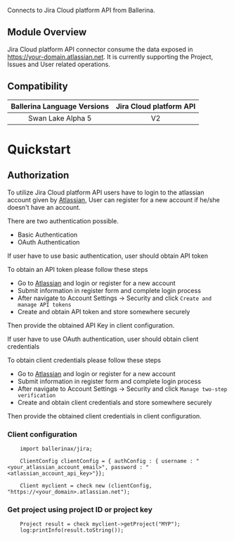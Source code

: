Connects to Jira Cloud platform API from Ballerina.

## Module Overview

Jira Cloud platform API connector consume the data exposed in https://your-domain.atlassian.net. It is currently supporting the Project, Issues and User related operations.

## Compatibility

| Ballerina Language Versions  |      Jira Cloud platform API      |
|:----------------------------:|:---------------------------------:|
|       Swan Lake Alpha 5      |                 V2                |

# Quickstart

## Authorization

To utilize Jira Cloud platform API users have to login to the atlassian account given by [Atlassian](https://id.atlassian.com/login), User can register for a new account if he/she doesn't have an account.

There are two authentication possible.
- Basic Authentication
- OAuth Authentication

If user have to use basic authentication, user should obtain API token

To obtain an API token please follow these steps
* Go to [Atlassian](https://id.atlassian.com/login) and login or register for a new account
* Submit information in register form and complete login process
* After navigate to Account Settings -> Security and click `Create and manage API tokens`
* Create and obtain API token and store somewhere securely

Then provide the obtained API Key in client configuration.

If user have to use OAuth authentication, user should obtain client credentials

To obtain client credentials please follow these steps
* Go to [Atlassian](https://id.atlassian.com/login) and login or register for a new account
* Submit information in register form and complete login process
* After navigate to Account Settings -> Security and click `Manage two-step verification`
* Create and obtain client credentials and store somewhere securely

Then provide the obtained client credentials in client configuration.

### Client configuration

```ballerina
    import ballerinax/jira;

    ClientConfig clientConfig = { authConfig : { username : "<your_atlassian_account_email>", password : "<atlassian_account_api_key>"}};

    Client myclient = check new (clientConfig, "https://<your_domain>.atlassian.net");
```
### Get project using project ID or project key 

```ballerina
    Project result = check myclient->getProject("MYP");
    log:printInfo(result.toString());
```
